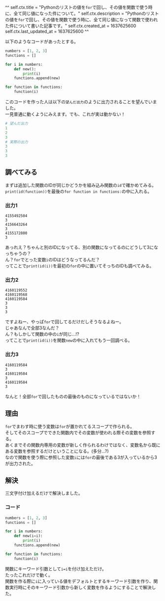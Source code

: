 ^^
self.ctx.title = "Pythonのリストの値を`for`で回し、その値を関数で使う時に、全て同じ値になった件について。"
self.ctx.description = "Pythonのリストの値を`for`で回し、その値を関数で使う時に、全て同じ値になって関数で使われた件について書いた記事です。"
self.ctx.created_at = 1637625600
self.ctx.last_updated_at = 1637625600
^^

以下のようなコードがあったとする。
```python
numbers = [1, 2, 3]
functions = []

for i in numbers:
    def new():
        print(i)
    functions.append(new)

for function in functions:
    function(i)
```
このコードを作った人は以下の`望んだ出力`のように出力されることを望んでいました。  
一見普通に動くようにみえます。でも、これが実は動かない！
```python
# 望んだ出力
1
2
3
# 実際の出力
3
3
3
```
## 調べてみる
まずは追加した関数のIDが同じかどうかを組み込み関数の`id`で確かめてみる。  
`print(id(function))`を最後の`for function in functions:`の中に入れる。
### 出力1
```
4155492504
3
4156643264
3
4155172800
3
```
あっれえ？ちゃんと別のIDになってる、別の関数になってるのにどうして3になっちゃうの？  
ん？`for`でとった変数`i`のIDはどうなってるんだ？  
ってことで`print(id(i))`を最初の`for`の中に置いてそっちのIDも調べてみる。
### 出力2
```
4160119552
4160119568
4160119584
3
3
3
```
ですよねー、やっぱ`for`で回してるだけだしそうなるよねー。  
じゃあなんで全部3なんだ？  
ん？もしかして関数の中の`i`が同じ...!?  
ってことで`print(id(i))`を関数`new`の中に入れてもう一回調べる。
### 出力3
```
4160119584
3
4160119584
3
4160119584
3
```
なんと！全部`for`で回したものの最後のものになっているではないか！
## 理由
`for`でまわす時に使う変数は`for`が置かれてるスコープで作られる。  
そしてそのスコープでできた関数内でその変数が使われる際その変数を参照する。  
あくまでその関数内専用の変数が新しく作られるわけではなく、変数名から既にある変数を参照するだけということになる。(多分...?)  
なので関数を使う際に参照した変数`i`には`for`の最後である3が入っているから3が出力された。
## 解決
三文字付け加えるだけで解決しました。
### コード
```python
numbers = [1, 2, 3]
functions = []

for i in numbers:
    def new(i=i):
        print(i)
    functions.append(new)

for function in functions:
    function(i)
```
関数にキーワード引数として`i=i`を付け加えただけ。  
たったこれだけで動く。  
関数を作る際に`i`に入っている値をデフォルトとするキーワード引数を作り、関数実行時にそのキーワード引数から新しく変数を作るようにすることで解決した。